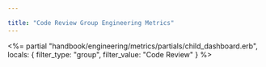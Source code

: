 ```yaml
---

title: "Code Review Group Engineering Metrics"
---
```









<%= partial "handbook/engineering/metrics/partials/child_dashboard.erb", locals: { filter_type: "group", filter_value: "Code Review" } %>

